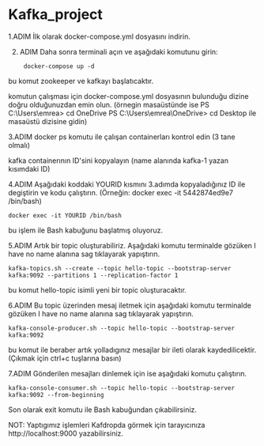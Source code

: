 # Kafka_project
1.ADIM İlk olarak docker-compose.yml dosyasını indirin.

2. ADIM Daha sonra terminali açın ve aşağıdaki komutunu girin:

        docker-compose up -d
   
bu komut zookeeper ve kafkayı başlatıcaktır.

komutun çalışması için docker-compose.yml dosyasının bulunduğu dizine doğru olduğunuzdan emin olun. (örnegin masaüstünde ise 
PS C:\Users\emrea> cd OneDrive
PS C:\Users\emrea\OneDrive> cd Desktop ile masaüstü dizisine gidin)

3.ADIM docker ps komutu ile çalışan containerları kontrol edin (3 tane olmalı)

kafka containerının ID'sini kopyalayın (name alanında kafka-1 yazan kısımdaki ID)

4.ADIM Aşağıdaki koddaki YOURID kısmını 3.adımda kopyaladığınız ID ile degiştirin ve kodu çalıştırın.
(Örneğin: docker exec -it 5442874ed9e7 /bin/bash)

	docker exec -it YOURID /bin/bash

  bu işlem ile Bash kabuğunu başlatmış oluyoruz.

5.ADIM Artık bir topic oluşturabiliriz. Aşağıdaki komutu terminalde gözüken I have no name alanına sag tıklayarak yapıştırın.
	
	kafka-topics.sh --create --topic hello-topic --bootstrap-server kafka:9092 --partitions 1 --replication-factor 1

bu komut hello-topic isimli yeni bir topic oluşturacaktır.
 
6.ADIM  Bu topic üzerinden mesaj iletmek için aşağıdaki komutu terminalde gözüken I have no name alanına sag tıklayarak yapıştırın.
	
	kafka-console-producer.sh --topic hello-topic --bootstrap-server kafka:9092
	
bu komut ile beraber artık yolladıgınız mesajlar bir ileti olarak kaydedilicektir. (Çıkmak için ctrl+c tuşlarına basın)

7.ADIM Gönderilen mesajları dinlemek için ise aşağıdaki komutu çalıştırın.

	kafka-console-consumer.sh --topic hello-topic --bootstrap-server kafka:9092 --from-beginning

Son olarak exit komutu ile Bash kabuğundan çıkabilirsiniz.

NOT: Yaptıgımız işlemleri Kafdropda görmek için tarayıcınıza http://localhost:9000 yazabilirsiniz.
